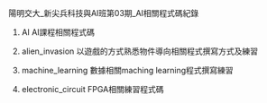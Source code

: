 陽明交大_新尖兵科技與AI班第03期_AI相關程式碼紀錄

1. AI
AI課程相關程式碼
  1. alien_invasion
     以遊戲的方式熟悉物件導向相關程式撰寫方式及練習
  2. machine_learning
     數據相關maching learning程式撰寫練習

2. electronic_circuit
   FPGA相關練習程式碼
